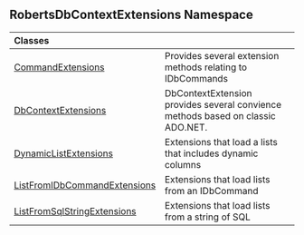 ## RobertsDbContextExtensions Namespace

| Classes | |
| :--- | :--- |
| [CommandExtensions](CommandExtensions 'RobertsDbContextExtensions.CommandExtensions') | Provides several extension methods relating to IDbCommands  |
| [DbContextExtensions](DbContextExtensions 'RobertsDbContextExtensions.DbContextExtensions') | DbContextExtension provides several convience methods based on classic ADO.NET.  |
| [DynamicListExtensions](DynamicListExtensions 'RobertsDbContextExtensions.DynamicListExtensions') | Extensions that load a lists that includes dynamic columns  |
| [ListFromIDbCommandExtensions](ListFromIDbCommandExtensions 'RobertsDbContextExtensions.ListFromIDbCommandExtensions') | Extensions that load lists from an IDbCommand  |
| [ListFromSqlStringExtensions](ListFromSqlStringExtensions 'RobertsDbContextExtensions.ListFromSqlStringExtensions') | Extensions that load lists from a string of SQL  |
